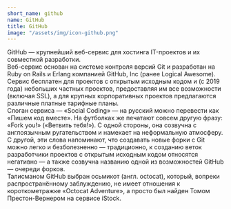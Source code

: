 ```yaml
---
short_name: github
name: GitHub
title: GitHub
image: "/assets/img/icon-github.png"
---
```

GitHub — крупнейший веб-сервис для хостинга IT-проектов и их совместной разработки.<br>
Веб-сервис основан на системе контроля версий Git и разработан на Ruby on Rails и Erlang компанией GitHub, Inc (ранее Logical Awesome). Сервис бесплатен для проектов с открытым исходным кодом и (с 2019 года) небольших частных проектов, предоставляя им все возможности (включая SSL), а для крупных корпоративных проектов предлагаются различные платные тарифные планы.<br>
Слоган сервиса — «Social Coding» — на русский можно перевести как «Пишем код вместе». На футболках же печатают совсем другую фразу: «Fork you!» («Ветвить тебя!»). С одной стороны, она созвучна с англоязычным ругательством и намекает на неформальную атмосферу. С другой, эти слова напоминают, что создавать новые форки с Git можно легко и безболезненно — традиционно, к созданию веток разработчики проектов с открытым исходным кодом относятся негативно — а также созвучна названию одной из возможностей GitHub — очереди форков.<br>
Талисманом GitHub выбран осьмикот (англ. octocat), который, вопреки распространённому заблуждению, не имеет отношения к короткометражке «Octocat Adventure», а просто был найден Томом Престон-Вернером на сервисе iStock.